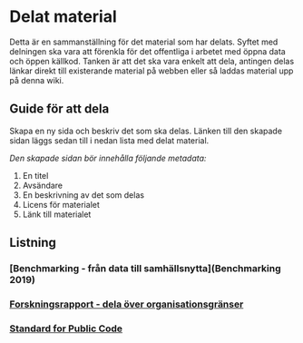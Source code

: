 # Delat material

Detta är en sammanställning för det material som har delats. Syftet med delningen ska vara att förenkla för det offentliga i arbetet med öppna data och öppen källkod. Tanken är att det ska vara enkelt att dela, antingen delas länkar direkt till existerande material på webben eller så laddas material upp på denna wiki.

## Guide för att dela
Skapa en ny sida och beskriv det som ska delas. Länken till den skapade sidan läggs sedan till i nedan lista med delat material.

*Den skapade sidan bör innehålla följande metadata:*
1. En titel
2. Avsändare
3. En beskrivning av det som delas
4. Licens för materialet
5. Länk till materialet

## Listning

### [Benchmarking - från data till samhällsnytta](Benchmarking 2019)

### [Forskningsrapport - dela över organisationsgränser](uploads/4906d174106904b8902edf792092c0e7/EGOV2020.pdf)

### [Standard for Public Code](Standard-for-Public-Code)
